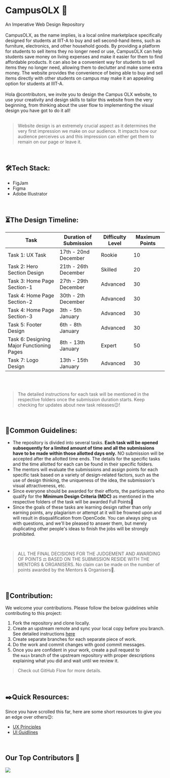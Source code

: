 # CampusOLX 🛒
An Imperative Web Design Repository
</br>
</br> 
CampusOLX, as the name implies, is a local online marketplace specifically designed for students at IIIT-A to buy and sell second-hand items, such as furniture, electronics, and other household goods. By providing a platform for students to sell items they no longer need or use, CampusOLX can help students save money on living expenses and make it easier for them to find affordable products. It can also be a convenient way for students to sell items they no longer need, allowing them to declutter and make some extra money. The website provides the convenience of being able to buy and sell items directly with other students on campus may make it an appealing option for students at IIIT-A.
</br>
</br>
Hola @contributors, we invite you to design the Campus OLX website, to use your creativity and design skills to tailor this website from the very beginning, from thinking about the user flow to implementing the visual design you have got to do it all!
</br>
</br>
> Website design is an extremely crucial aspect as it determines the very first impression we make on our audience. It impacts how our audience perceives us and this impression can either get them to remain on our page or leave it.
> 
</br>

## 🛠️Tech Stack:

- FigJam
- Figma
- Adobe Illustrator

</br>

## ⏳The Design Timeline:

| Task             | Duration of Submission                                              | Difficulty Level      | Maximum Points    |
| ----------------- | ------------------------------------------------------------------ | ---------------------- | ----------------- |
| Task 1: UX Task | 17th - 20nd December | Rookie | 10 |
| Task 2: Hero Section Design | 21th - 26th December | Skilled | 20 |
| Task 3: Home Page Section-1 | 27th - 29th December  | Advanced | 30 |
| Task 4: Home Page Section-2 | 30th - 2th December |  Advanced | 30 |
| Task 4: Home Page Section-3 | 3th - 5th January | Advanced | 30 |
| Task 5: Footer Design | 6th - 8th January | Advanced | 30 |
| Task 6: Designing Major Functioning Pages | 8th - 13th January | Expert | 50 |
| Task 7: Logo Design | 13th - 15th January | Advanced | 30 ||

</br>

</br>

> The detailed instructions for each task will be mentioned in the respective folders once the submission duration starts. Keep checking for updates about new task releases😉!
> 

</br>

## 📃Common Guidelines:

- The repository is divided into several tasks. **Each task will be opened subsequently for a limited amount of time and all the submissions have to be made within those allotted days only.** NO submission will be accepted after the allotted time ends. The details for the specific tasks and the time allotted for each can be found in their specific folders.
- The mentors will evaluate the submissions and assign points for each specific task based on a variety of design-related factors, such as the use of design thinking, the uniqueness of the idea, the submission's visual attractiveness, etc.
- Since everyone should be awarded for their efforts, the participants who qualify for the **Minimum Design Criteria (MDC)** as mentioned in the respective folders of the task will be awarded Full Points🎉
- Since the goals of these tasks are learning design rather than only earning points, any plagiarism or attempt at it will be frowned upon and will result in disqualification from OpenCode. You can always ping us with questions, and we'll be pleased to answer them, but merely duplicating other people's ideas to finish the jobs will be strongly prohibited.
  

</br>

> ALL THE FINAL DECISIONS FOR THE JUDGEMENT AND AWARDING OF POINTS ⚖️ BASED ON THE SUBMISSION RESIDE WITH THE MENTORS & ORGANISERS.
No claim can be made on the number of points awarded by the Mentors & Organisers🙂.
> 

</br>

## 📩**Contribution:**

We welcome your contributions. Please follow the below guidelines while contributing to this project:

1. Fork the repository and clone locally.
2. Create an upstream remote and sync your local copy before you branch. See detailed instructions [here](https://help.github.com/articles/syncing-a-fork)
3. Create separate branches for each separate piece of work.
4. Do the work and commit changes with good commit messages.
5. Once you are confident in your work, create a pull request to the `main` branch of the upstream repository with proper descriptions explaining what you did and wait until we review it.

> Check out GitHub Flow for more details.
</br>

## ✒️**Quick Resources:**

Since you have scrolled this far, here are some short resources to give you an edge over others😉:

- [UX Principles](https://lawsofux.com/)
- [UI Guidlines](https://www.youtube.com/playlist?list=PLDtHAiqIa4wa5MBbE_XDoqY51sAkQnkjt)

</br> 

## Our Top Contributors 💛
<img src="https://contrib.rocks/image?repo=opencodeiiita/CampusOLX"/>
